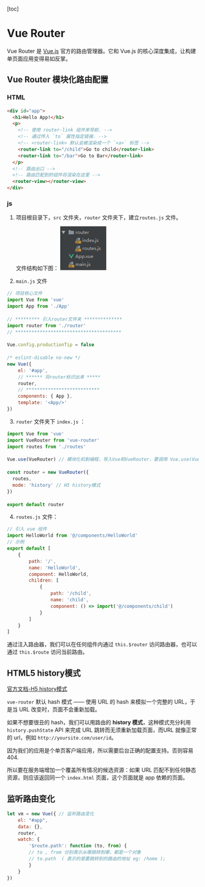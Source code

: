 [toc]

# Vue Router

Vue Router 是 [Vue.js](http://cn.vuejs.org/) 官方的路由管理器。它和 Vue.js 的核心深度集成，让构建单页面应用变得易如反掌。

## Vue Router 模块化路由配置

### HTML

```html
<div id="app">
  <h1>Hello App!</h1>
  <p>
    <!-- 使用 router-link 组件来导航. -->
    <!-- 通过传入 `to` 属性指定链接. -->
    <!-- <router-link> 默认会被渲染成一个 `<a>` 标签 -->
    <router-link to="/child">Go to child</router-link>
    <router-link to="/bar">Go to Bar</router-link>
  </p>
  <!-- 路由出口 -->
  <!-- 路由匹配到的组件将渲染在这里 -->
  <router-view></router-view>
</div>
```



### js

1.  项目根目录下，`src` 文件夹，`router` 文件夹下，建立`routes.js` 文件。

    文件结构如下图： ![img](./Vue_img/vuerouter_1.png)

2.  `main.js` 文件

```javascript
// 项目核心文件
import Vue from 'vue'
import App from './App'

// ********* 引入router文件夹 **************
import router from './router'
// ***************************************

Vue.config.productionTip = false

/* eslint-disable no-new */
new Vue({
    el: '#app',
    // ****** 将router标识出来 *****
    router,
    // ***************************
    components: { App },
    template: '<App/>'
})
```

3.  `router` 文件夹下 `index.js` ：

```javascript
import Vue from 'vue'
import VueRouter from 'vue-router'
import routes from './routes'

Vue.use(VueRouter) // 模块化机制编程，导入Vue和VueRouter，要调用 Vue.use(VueRouter)

const router = new VueRouter({
  routes,
  mode: 'history' // H5 history模式
})

export default router
```

4.  `routes.js` 文件：

```javascript
// 引入 vue 组件
import HelloWorld from '@/components/HelloWorld'
// 示例
export default [
    {
        path: '/',
        name: 'HelloWorld',
        component: HelloWorld,
        children: [
            {
                path: '/child',
                name: 'child',
                component: () => import('@/components/child')
            }
        ]
    }
]
```





通过注入路由器，我们可以在任何组件内通过 `this.$router` 访问路由器，也可以通过 `this.$route` 访问当前路由。



## HTML5 history模式

[官方文档-H5 history模式]( https://router.vuejs.org/zh/guide/essentials/history-mode.html )

`vue-router` 默认 hash 模式 —— 使用 URL 的 hash 来模拟一个完整的 URL，于是当 URL 改变时，页面不会重新加载。

如果不想要很丑的 hash，我们可以用路由的 **history 模式**，这种模式充分利用 `history.pushState` API 来完成 URL 跳转而无须重新加载页面，而URL 就像正常的 url，例如 `http://yoursite.com/user/id`。

因为我们的应用是个单页客户端应用，所以需要后台正确的配置支持。否则容易404.

所以要在服务端增加一个覆盖所有情况的候选资源：如果 URL 匹配不到任何静态资源，则应该返回同一个 `index.html` 页面，这个页面就是 app 依赖的页面。





## 监听路由变化

```javascript
let vm = new Vue({ // 监听路由变化
    el: "#app",
    data: {},
    router,
    watch: {
        '$route.path': function (to, from) {
        // to , from 分别表示从哪跳转到哪，都是一个对象
        // to.path  ( 表示的是要跳转到的路由的地址 eg: /home );
        }
    }
})
```

